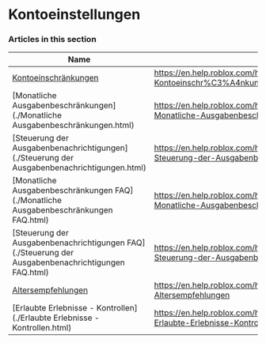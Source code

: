 # Kontoeinstellungen  
### Articles in this section
Name|URL
-|-
[Kontoeinschränkungen](./Kontoeinschränkungen.html) |https://en.help.roblox.com/hc/de/articles/360000375686-Kontoeinschr%C3%A4nkungen
[Monatliche Ausgabenbeschränkungen](./Monatliche Ausgabenbeschränkungen.html) |https://en.help.roblox.com/hc/de/articles/4409125091348-Monatliche-Ausgabenbeschr%C3%A4nkungen
[Steuerung der Ausgabenbenachrichtigungen](./Steuerung der Ausgabenbenachrichtigungen.html) |https://en.help.roblox.com/hc/de/articles/4409139163412-Steuerung-der-Ausgabenbenachrichtigungen
[Monatliche Ausgabenbeschränkungen FAQ](./Monatliche Ausgabenbeschränkungen FAQ.html) |https://en.help.roblox.com/hc/de/articles/4409558125460-Monatliche-Ausgabenbeschr%C3%A4nkungen-FAQ
[Steuerung der Ausgabenbenachrichtigungen FAQ](./Steuerung der Ausgabenbenachrichtigungen FAQ.html) |https://en.help.roblox.com/hc/de/articles/4409296123796-Steuerung-der-Ausgabenbenachrichtigungen-FAQ
[Altersempfehlungen](./Altersempfehlungen.html) |https://en.help.roblox.com/hc/de/articles/8862768451604-Altersempfehlungen
[Erlaubte Erlebnisse - Kontrollen](./Erlaubte Erlebnisse - Kontrollen.html) |https://en.help.roblox.com/hc/de/articles/8863284850196-Erlaubte-Erlebnisse-Kontrollen